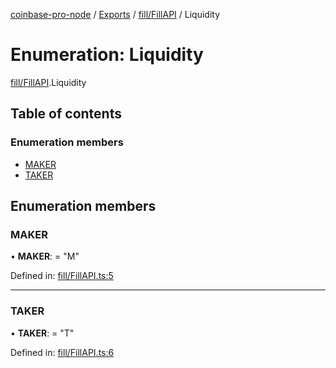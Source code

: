 [coinbase-pro-node](../../README.md) / [Exports](../../modules.md) / [fill/FillAPI](../../modules/fill_fillapi.md) / Liquidity

# Enumeration: Liquidity

[fill/FillAPI](../../modules/fill_fillapi.md).Liquidity

## Table of contents

### Enumeration members

- [MAKER](fillapi.liquidity.md#maker)
- [TAKER](fillapi.liquidity.md#taker)

## Enumeration members

### MAKER

• **MAKER**: = "M"

Defined in: [fill/FillAPI.ts:5](https://github.com/bennycode/coinbase-pro-node/blob/ac883aa/src/fill/FillAPI.ts#L5)

---

### TAKER

• **TAKER**: = "T"

Defined in: [fill/FillAPI.ts:6](https://github.com/bennycode/coinbase-pro-node/blob/ac883aa/src/fill/FillAPI.ts#L6)
